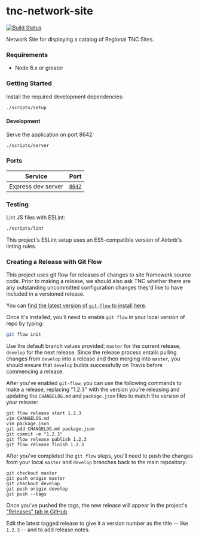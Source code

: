 # tnc-network-site

[![Build Status](https://travis-ci.org/CoastalResilienceNetwork/tnc-network-site.svg?branch=develop)](https://travis-ci.org/CoastalResilienceNetwork/tnc-network-site)

Network Site for displaying a catalog of Regional TNC Sites.

### Requirements

* Node 6.x or greater

### Getting Started

Install the required development dependencies:

```sh
./scripts/setup
```

#### Development

Serve the application on port 8642:

```sh
./scripts/server
```

### Ports

| Service | Port |
| --------| ---- |
| Express dev server | [`8642`](http://localhost:8642) |

### Testing

Lint JS files with ESLint:

```sh
./scripts/lint
```

This project's ESLint setup uses an ES5-compatible version of Airbnb's linting
rules.

### Creating a Release with Git Flow

This project uses git flow for releases of changes to site framework source
code. Prior to making a release, we should also ask TNC whether there are
any outstanding uncommitted configuration changes they'd like to have
included in a versioned release.

You can [find the latest version of `git-flow` to install here](https://github.com/petervanderdoes/gitflow-avh).

Once it's installed, you'll need to enable `git flow` in your local version of
repo by typing:

```sh
git flow init
```

Use the default branch values provided; `master` for the current release,
`develop` for the next release. Since the release process entails pulling
changes from `develop` into a release and then merging into `master`, you should
ensure that `develop` builds successfully on Travis before commencing a release.

After you've enabled `git-flow`, you can use the following commands to make a
release, replacing "1.2.3" with the version you're releasing and updating the
`CHANGELOG.md` and `package.json` files to match the version of your release:

```
git flow release start 1.2.3
vim CHANGELOG.md
vim package.json
git add CHANGELOG.md package.json
git commit -m "1.2.3"
git flow release publish 1.2.3
git flow release finish 1.2.3
```

After you've completed the `git flow` steps, you'll need to push the changes
from your local `master` and `develop` branches back to the main repository:

```
git checkout master
git push origin master
git checkout develop
git push origin develop
git push --tags
```

Once you've pushed the tags, the new release will appear in the project's
["Releases" tab in GitHub](https://github.com/CoastalResilienceNetwork/tnc-network-site/releases).

Edit the latest tagged release to give it a version number as the title -- like
`1.2.3` -- and to add release notes.

